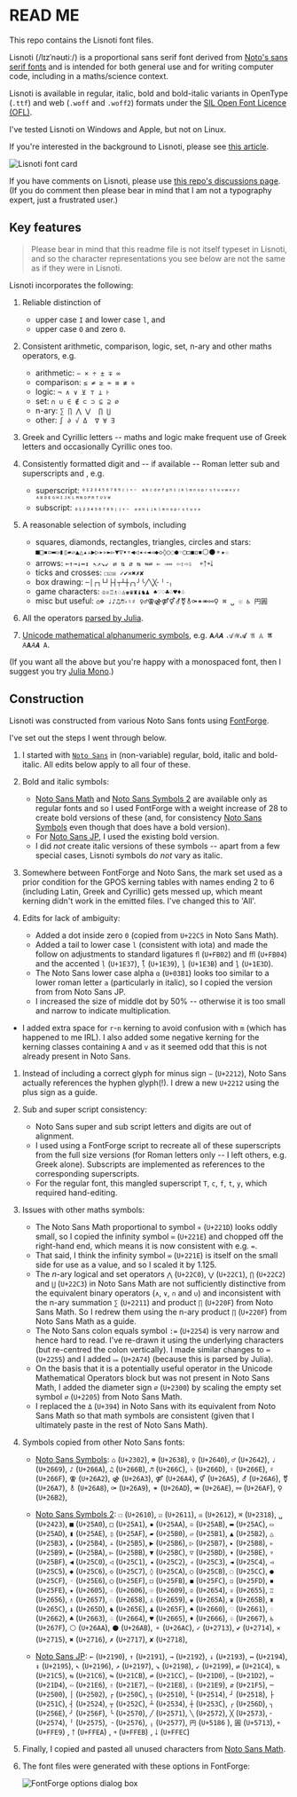 # READ ME

This repo contains the Lisnoti font files.

Lisnoti (/lɪzˈnəʊtiː/) is a proportional sans serif font derived from [Noto's sans serif fonts](https://fonts.google.com/noto/) and is intended for both general use and for writing computer code, including in a maths/science context.

Lisnoti is available in regular, italic, bold and bold-italic variants in OpenType (`.ttf`) and web (`.woff` and `.woff2`) formats under the [SIL Open Font Licence (OFL)](https://openfontlicense.org/).

I've tested Lisnoti on Windows and Apple, but not on Linux.

If you're interested in the background to Lisnoti, please see [this article](https://timgord.com/2024-01/lisnoti--a-proportional-font-that-works-for-coding-too/).

![Lisnoti font card](LisnotiCard.svg)

If you have comments on Lisnoti, please use [this repo's discussions page](https://github.com/Lisnoti/Lisnoti/discussions). (If you do comment then please bear in mind that I am not a typography expert, just a frustrated user.)

## Key features

> Please bear in mind that this readme file is not itself typeset in Lisnoti, and so the character representations you see below are not the same as if they were in Lisnoti.

Lisnoti incorporates the following:

1. Reliable distinction of 

    - upper case `I` and lower case `l`, and
    - upper case `O` and zero `0`.

1. Consistent arithmetic, comparison, logic, set, n-ary and other maths operators, e.g. 

    - arithmetic: `− × ÷ ± ∓ ∞`
    - comparison: `≤ ≠ ≥ ≈ ≡ ≢ ∝`
    - logic: `¬ ∧ ∨ ⊻ ⊤ ⊥ ⊦`
    - set: `∩ ∪ ∈ ∉ ⊂ ⊃ ⊆ ⊇ ∅`
    - n-ary: `∑ ∏ ⋀ ⋁  ⋂ ⋃`
    - other: `∫ ∂ √ Δ  ∇ ∀ ∃`

1. Greek and Cyrillic letters -- maths and logic make frequent use of Greek letters and occasionally Cyrillic ones too.

1. Consistently formatted digit and -- if available -- Roman letter sub and superscripts and , e.g. 

    - superscript: `⁰¹²³⁴⁵⁶⁷⁸⁹⁽⁾⁺⁻ ᵃᵇᶜᵈᵉᶠᵍʰⁱʲᵏˡᵐⁿᵒᵖʳˢᵗᵘᵛʷˣʸᶻ ᴬᴮᴰᴱᴳᴴᴵᴶᴷᴸᴹᴺᴼᴾᴿᵀᵁⱽᵂ`
    - subscript: `₀₁₂₃₄₅₆₇₈₉₍₎₊₋ ₐₑₕᵢⱼₖₗₘₙₒₚᵣₛₜᵤᵥₓ`

1. A reasonable selection of symbols, including

    - squares, diamonds, rectangles, triangles, circles and stars: `■□▪▫▬▭▮▯▰▱▲△▴▵▶▷▸▹►▻▼▽▾▿◀◁◂◃◄◅◆◇◊○◌●◦◯◻◼◽◾⚪⚫⚬★☆`
    - arrows: `←↑→↓↔↕ ↖↗↘↙ ⇄ ⇅ ⇵ ⇆ ⇋⇌ ⇐ ⇒⇔ ⇦⇧⇨⇩  ￩￪￫￬`
    - ticks and crosses: `☐☑☒ ✓✔✕✖✗✘`
    - box drawing: `─│┌┐└┘├┤┬┴┼╭╮╯╰╱╲╳╴╵╶╷`
    - game characters: `♔♕♖♗♘♙♚♛♜♝♞♟ ♠♡♢♣♤♥♦♧`
    - misc but useful: `⌂☸ ♩♪♫♬♭♮♯ ♀♂⚢⚣⚤⚥⚦⚧⚨⚩⚭⚮⚯⚲ ⌘ ␣ ☉ ♿ 円圓`

1. All the operators [parsed by Julia](https://github.com/JuliaLang/julia/blob/master/src/julia-parser.scm).

1. [Unicode mathematical alphanumeric symbols](https://en.wikipedia.org/wiki/Mathematical_Alphanumeric_Symbols), e.g. `𝐀𝐴𝑨 𝒜𝒲𝓐 𝔄 𝔸 𝕬 𝖠𝗔𝘈𝘼 𝙰`.

(If you want all the above but you're happy with a monospaced font, then I suggest you try [Julia Mono](https://juliamono.netlify.app/).)

## Construction

Lisnoti was constructed from various Noto Sans fonts using [FontForge](https://fontforge.org/).

I've set out the steps I went through below.

1. I started with [`Noto Sans`](https://fonts.google.com/noto/specimen/Noto+Sans) in (non-variable) regular, bold, italic and bold-italic. All edits below apply to all four of these.

1. Bold and italic symbols:

    - [Noto Sans Math](https://fonts.google.com/noto/specimen/Noto+Sans+Math) and [Noto Sans Symbols 2](https://fonts.google.com/noto/specimen/Noto+Sans+Symbols+2) are available only as regular fonts and so I used FontForge with a weight increase of 28 to create bold versions of these (and, for consistency [Noto Sans Symbols](https://fonts.google.com/noto/specimen/Noto+Sans+Symbols) even though that does have a bold version).
    - For [Noto Sans JP](https://fonts.google.com/noto/specimen/Noto+Sans+JP), I used the existing bold version.
    - I did *not* create italic versions of these symbols -- apart from a few special cases, Lisnoti symbols do *not* vary as italic.

1. Somewhere between FontForge and Noto Sans, the mark set used as a prior condition for the GPOS kerning tables with names ending 2 to 6 (including Latin, Greek and Cyrillic) gets messed up, which meant kerning didn't work in the emitted files. I've changed this to 'All'.

1. Edits for lack of ambiguity:

    - Added a dot inside zero `0` (copied from `U+22C5` in Noto Sans Math).
    - Added a tail to lower case `l` (consistent with iota) and made the follow on adjustments to standard ligatures `ﬂ` (`U+FB02`) and `ﬄ` (`U+FB04`) and the accented `ḷ` (`U+1E37`), `ḹ` (`U+1E39`), `ḻ` (`U+1E3B`) and `ḽ` (`U+1E3D`).
    - The Noto Sans lower case alpha `α` (`U+03B1`) looks too similar to a lower roman letter `a` (particularly in italic), so I copied the version from from Noto Sans JP.
    - I increased the size of middle dot by 50% -- otherwise it is too small and narrow to indicate multiplication.
  - I added extra space for `r`-`n` kerning to avoid confusion with `m` (which has happened to me IRL). I also added some negative kerning for the kerning classes containing `A` and `v` as it seemed odd that this is not already present in Noto Sans.

1. Instead of including a correct glyph for minus sign `−` (`U+2212`), Noto Sans actually references the hyphen glyph(!). I drew a new `U+2212` using the plus sign as a guide.

1. Sub and super script consistency:

    -  Noto Sans super and sub script letters and digits are out of alignment.
    -  I used using a FontForge script to recreate all of these superscripts from the full size versions (for Roman letters only -- I left others, e.g. Greek alone). Subscripts are implemented as references to the corresponding superscripts.
    -  For the regular font, this mangled superscript `T`, `c`, `f`, `t`, `y`, which required hand-editing.

1. Issues with other maths symbols:

    - The Noto Sans Math proportional to symbol `∝` (`U+221D`) looks oddly small, so I copied the infinity symbol `∞` (`U+221E`) and chopped off the right-hand end, which means it is now consistent with e.g. `=`.
    - That said, I think the infinity symbol `∞` (`U+221E`) is itself on the small side for use as a value, and so I scaled it by 1.125.
    - The *n*-ary logical and set operators `⋀` (`U+22C0`), `⋁` (`U+22C1`), `⋂` (`U+22C2`) and `⋃` (`U+22C3`) in Noto Sans Math are not sufficiently distinctive from the equivalent binary operators (`∧`, `∨`, `∩` and `∪`) and inconsistent with the n-ary summation `∑` (`U+2211`) and product `∏` (`U+220F`) from Noto Sans Math. So I redrew them using the n-ary product `∏` (`U+220F`) from Noto Sans Math as a guide.
    - The Noto Sans colon equals symbol `:=` (`U+2254`) is very narrow and hence hard to read. I've re-drawn it using the underlying characters (but re-centred the colon vertically). I made similar changes to `≕` (`U+2255`) and I added `⩴` (`U+2A74`) (because this is parsed by Julia).
    - On the basis that it is a potentially useful operator in the Unicode Mathematical Operators block but was not present in Noto Sans Math, I added the diameter sign `⌀` (`U+2300`) by scaling the empty set symbol `∅` (`U+2205`) from Noto Sans Math. 
    - I replaced the `Δ` (`U+394`) in Noto Sans with its equivalent from Noto Sans Math so that math symbols are consistent (given that I ultimately paste in the rest of Noto Sans Math).

1. Symbols copied from other Noto Sans fonts:

    - [Noto Sans Symbols](https://fonts.google.com/noto/specimen/Noto+Sans+Symbols): `⌂` (`U+2302`), `☸` (`U+2638`), `♀` (`U+2640`), `♂` (`U+2642`), `♩` (`U+2669`), `♪` (`U+266A`), `♫` (`U+266B`), `♬` (`U+266C`), `♭` (`U+266D`), `♮` (`U+266E`), `♯` (`U+266F`), `⚢` (`U+26A2`), `⚣` (`U+26A3`), `⚤` (`U+26A4`), `⚥` (`U+26A5`), `⚦` (`U+26A6`), `⚧` (`U+26A7`), `⚨` (`U+26A8`), `⚩` (`U+26A9`), `⚭` (`U+26AD`), `⚮` (`U+26AE`), `⚯` (`U+26AF`), `⚲` (`U+26B2`), 

    - [Noto Sans Symbols 2](https://fonts.google.com/noto/specimen/Noto+Sans+Symbols+2): `☐` (`U+2610`), `☑` (`U+2611`), `☒` (`U+2612`), `⌘` (`U+2318`), `␣` (`U+2423`), `■` (`U+25A0`), `□` (`U+25A1`), `▪` (`U+25AA`), `▫` (`U+25AB`), `▬` (`U+25AC`), `▭` (`U+25AD`), `▮` (`U+25AE`), `▯` (`U+25AF`), `▰` (`U+25B0`), `▱` (`U+25B1`), `▲` (`U+25B2`), `△` (`U+25B3`), `▴` (`U+25B4`), `▵` (`U+25B5`), `▶` (`U+25B6`), `▷` (`U+25B7`), `▸` (`U+25B8`), `▹` (`U+25B9`), `►` (`U+25BA`), `▻` (`U+25BB`), `▼` (`U+25BC`), `▽` (`U+25BD`), `▾` (`U+25BE`), `▿` (`U+25BF`), `◀` (`U+25C0`), `◁` (`U+25C1`), `◂` (`U+25C2`), `◃` (`U+25C3`), `◄` (`U+25C4`), `◅` (`U+25C5`), `◆` (`U+25C6`), `◇` (`U+25C7`), `◊` (`U+25CA`), `○` (`U+25CB`), `◌` (`U+25CC`), `●` (`U+25CF`), `◦` (`U+25E6`), `◯` (`U+25EF`), `◻` (`U+25FB`), `◼` (`U+25FC`), `◽` (`U+25FD`), `◾` (`U+25FE`), `★` (`U+2605`), `☆` (`U+2606`), `☉` (`U+2609`), `♔` (`U+2654`), `♕` (`U+2655`), `♖` (`U+2656`), `♗` (`U+2657`), `♘` (`U+2658`), `♙` (`U+2659`), `♚` (`U+265A`), `♛` (`U+265B`), `♜` (`U+265C`), `♝` (`U+265D`), `♞` (`U+265E`), `♟` (`U+265F`), `♠` (`U+2660`), `♡` (`U+2661`), `♢` (`U+2662`), `♣` (`U+2663`), `♤` (`U+2664`), `♥` (`U+2665`), `♦` (`U+2666`), `♧` (`U+2667`), `♿` (`U+267F`), `⚪` (`U+26AA`), `⚫` (`U+26AB`), `⚬` (`U+26AC`), `✓` (`U+2713`), `✔` (`U+2714`), `✕` (`U+2715`), `✖` (`U+2716`), `✗` (`U+2717`), `✘` (`U+2718`), 

    - [Noto Sans JP](https://fonts.google.com/noto/specimen/Noto+Sans+JP): `←` (`U+2190`), `↑` (`U+2191`), `→` (`U+2192`), `↓` (`U+2193`), `↔` (`U+2194`), `↕` (`U+2195`), `↖` (`U+2196`), `↗` (`U+2197`), `↘` (`U+2198`), `↙` (`U+2199`), `⇄` (`U+21C4`), `⇅` (`U+21C5`), `⇆` (`U+21C6`), `⇋` (`U+21CB`), `⇌` (`U+21CC`), `⇐` (`U+21D0`), `⇒` (`U+21D2`), `⇔` (`U+21D4`), `⇦` (`U+21E6`), `⇧` (`U+21E7`), `⇨` (`U+21E8`), `⇩` (`U+21E9`), `⇵` (`U+21F5`), `─` (`U+2500`), `│` (`U+2502`), `┌` (`U+250C`), `┐` (`U+2510`), `└` (`U+2514`), `┘` (`U+2518`), `├` (`U+251C`), `┤` (`U+2524`), `┬` (`U+252C`), `┴` (`U+2534`), `┼` (`U+253C`), `╭` (`U+256D`), `╮` (`U+256E`), `╯` (`U+256F`), `╰` (`U+2570`), `╱` (`U+2571`), `╲` (`U+2572`), `╳` (`U+2573`), `╴` (`U+2574`), `╵` (`U+2575`), `╶` (`U+2576`), `╷` (`U+2577`), `円` (`U+5186` ), `圓` (`U+5713`), `￩` (`U+FFE9`) , `￪` (`U+FFEA`) , `￫` (`U+FFEB`) , `￬` (`U+FFEC`) 

1. Finally, I copied and pasted all unused characters from [Noto Sans Math](https://fonts.google.com/noto/specimen/Noto+Sans+Math).

1. The font files were generated with these options in FontForge:

    ![FontForge options dialog box](FontForgeOptions.png)

